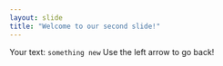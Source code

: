 ```yaml
---
layout: slide
title: "Welcome to our second slide!"
---
```

Your text: `something new`
Use the left arrow to go back!
